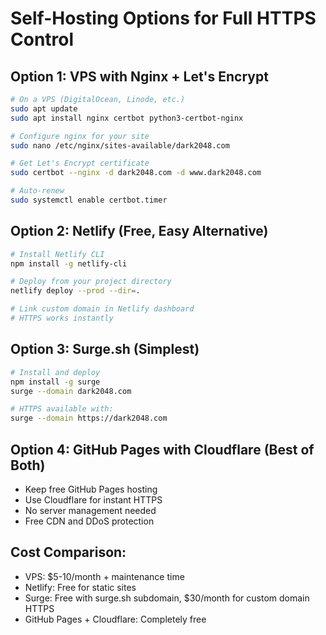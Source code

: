 # Self-Hosting Options for Full HTTPS Control

## Option 1: VPS with Nginx + Let's Encrypt
```bash
# On a VPS (DigitalOcean, Linode, etc.)
sudo apt update
sudo apt install nginx certbot python3-certbot-nginx

# Configure nginx for your site
sudo nano /etc/nginx/sites-available/dark2048.com

# Get Let's Encrypt certificate
sudo certbot --nginx -d dark2048.com -d www.dark2048.com

# Auto-renew
sudo systemctl enable certbot.timer
```

## Option 2: Netlify (Free, Easy Alternative)
```bash
# Install Netlify CLI
npm install -g netlify-cli

# Deploy from your project directory
netlify deploy --prod --dir=.

# Link custom domain in Netlify dashboard
# HTTPS works instantly
```

## Option 3: Surge.sh (Simplest)
```bash
# Install and deploy
npm install -g surge
surge --domain dark2048.com

# HTTPS available with:
surge --domain https://dark2048.com
```

## Option 4: GitHub Pages with Cloudflare (Best of Both)
- Keep free GitHub Pages hosting
- Use Cloudflare for instant HTTPS
- No server management needed
- Free CDN and DDoS protection

## Cost Comparison:
- VPS: $5-10/month + maintenance time
- Netlify: Free for static sites
- Surge: Free with surge.sh subdomain, $30/month for custom domain HTTPS
- GitHub Pages + Cloudflare: Completely free